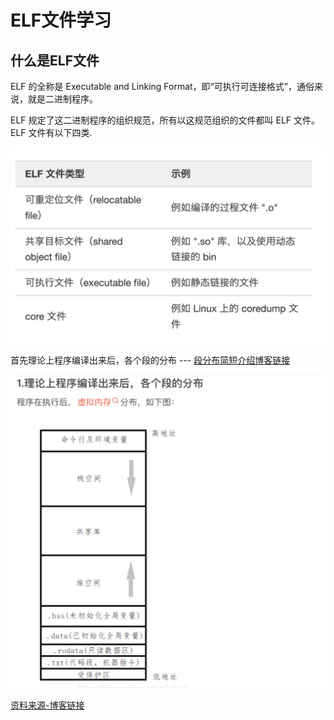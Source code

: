 # ELF文件学习   

## 什么是ELF文件    

ELF 的全称是 Executable and Linking Format，即“可执行可连接格式”，通俗来说，就是二进制程序。    

ELF 规定了这二进制程序的组织规范，所有以这规范组织的文件都叫 ELF 文件。ELF 文件有以下四类.  

![alt text](image-1.png)

首先理论上程序编译出来后，各个段的分布  --- [段分布简短介绍博客链接](https://blog.csdn.net/acdefghb/article/details/106209103)  

![alt text](image.png)      

[资料来源-博客链接](https://www.eet-china.com/mp/a169493.html)

